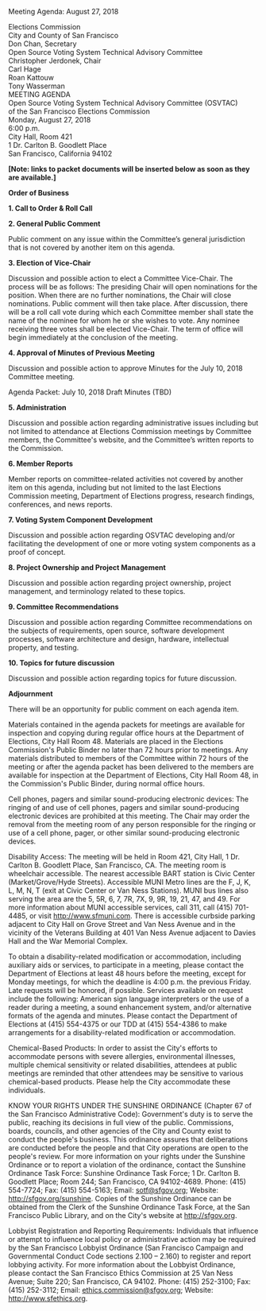 Meeting Agenda: August 27, 2018

<div id="meeting_header_right" class="headered">
Elections Commission<br>
City and County of San Francisco<br>
Don Chan, Secretary<br>
</div>

<div class="headered">
Open Source Voting System Technical Advisory Committee<br>
Christopher Jerdonek, Chair<br>
Carl Hage<br>
Roan Kattouw<br>
Tony Wasserman<br>
</div>

<div id="meeting_header_main" class="headered">
MEETING AGENDA<br>
Open Source Voting System Technical Advisory Committee (OSVTAC)<br>
of the San Francisco Elections Commission<br>
Monday, August 27, 2018<br>
6:00 p.m.<br>
City Hall, Room 421<br>
1 Dr. Carlton B. Goodlett Place<br>
San Francisco, California 94102<br>
</div>

**[Note: links to packet documents will be inserted below as soon as they
are available.]**

**Order of Business**


**1\. Call to Order & Roll Call**


**2\. General Public Comment**

Public comment on any issue within the Committee’s general jurisdiction that
is not covered by another item on this agenda.


**3\. Election of Vice-Chair**

Discussion and possible action to elect a Committee Vice-Chair. The process
will be as follows: The presiding Chair will open nominations for the
position. When there are no further nominations, the Chair will close
nominations. Public comment will then take place. After discussion, there
will be a roll call vote during which each Committee member shall state the
name of the nominee for whom he or she wishes to vote. Any nominee receiving
three votes shall be elected Vice-Chair. The term of office will begin
immediately at the conclusion of the meeting.


**4\. Approval of Minutes of Previous Meeting**

Discussion and possible action to approve Minutes for the July 10, 2018
Committee meeting.

Agenda Packet:
July 10, 2018 Draft Minutes (TBD)


**5\. Administration**

Discussion and possible action regarding administrative issues including but
not limited to attendance at Elections Commission meetings by Committee
members, the Committee's website, and the Committee’s written reports to the
Commission.


**6\. Member Reports**

Member reports on committee-related activities not covered by another item on
this agenda, including but not limited to the last Elections Commission
meeting, Department of Elections progress, research findings, conferences,
and news reports.


**7\. Voting System Component Development**

Discussion and possible action regarding OSVTAC developing and/or
facilitating the development of one or more voting system components as a
proof of concept.


**8\. Project Ownership and Project Management**

Discussion and possible action regarding project ownership, project
management, and terminology related to these topics.


**9\. Committee Recommendations**

Discussion and possible action regarding Committee recommendations on the
subjects of requirements, open source, software development processes,
software architecture and design, hardware, intellectual property, and
testing.


**10\. Topics for future discussion**

Discussion and possible action regarding topics for future discussion.


**Adjournment**


There will be an opportunity for public comment on each agenda item.

Materials contained in the agenda packets for meetings are available for
inspection and copying during regular office hours at the Department of
Elections, City Hall Room 48. Materials are placed in the Elections
Commission's Public Binder no later than 72 hours prior to meetings. Any
materials distributed to members of the Committee within 72 hours of the
meeting or after the agenda packet has been delivered to the members are
available for inspection at the Department of Elections, City Hall Room 48,
in the Commission's Public Binder, during normal office hours.

Cell phones, pagers and similar sound-producing electronic devices: The
ringing of and use of cell phones, pagers and similar sound-producing
electronic devices are prohibited at this meeting. The Chair may order the
removal from the meeting room of any person responsible for the ringing or
use of a cell phone, pager, or other similar sound-producing electronic
devices.

Disability Access: The meeting will be held in Room 421, City Hall, 1 Dr.
Carlton B. Goodlett Place, San Francisco, CA. The meeting room is wheelchair
accessible. The nearest accessible BART station is Civic Center
(Market/Grove/Hyde Streets). Accessible MUNI Metro lines are the F, J, K, L,
M, N, T (exit at Civic Center or Van Ness Stations). MUNI bus lines also
serving the area are the 5, 5R, 6, 7, 7R, 7X, 9, 9R, 19, 21, 47, and 49. For
more information about MUNI accessible services, call 311, call (415)
701-4485, or visit <http://www.sfmuni.com>. There is accessible curbside
parking adjacent to City Hall on Grove Street and Van Ness Avenue and in the
vicinity of the Veterans Building at 401 Van Ness Avenue adjacent to Davies
Hall and the War Memorial Complex.

To obtain a disability-related modification or accommodation, including
auxiliary aids or services, to participate in a meeting, please contact the
Department of Elections at least 48 hours before the meeting, except for
Monday meetings, for which the deadline is 4:00 p.m. the previous Friday.
Late requests will be honored, if possible. Services available on request
include the following: American sign language interpreters or the use of a
reader during a meeting, a sound enhancement system, and/or alternative
formats of the agenda and minutes. Please contact the Department of Elections
at (415) 554-4375 or our TDD at (415) 554-4386 to make arrangements for a
disability-related modification or accommodation.

Chemical-Based Products: In order to assist the City's efforts to accommodate
persons with severe allergies, environmental illnesses, multiple chemical
sensitivity or related disabilities, attendees at public meetings are
reminded that other attendees may be sensitive to various chemical-based
products. Please help the City accommodate these individuals.

KNOW YOUR RIGHTS UNDER THE SUNSHINE ORDINANCE (Chapter 67 of the San
Francisco Administrative Code): Government's duty is to serve the public,
reaching its decisions in full view of the public. Commissions, boards,
councils, and other agencies of the City and County exist to conduct the
people's business. This ordinance assures that deliberations are conducted
before the people and that City operations are open to the people's review.
For more information on your rights under the Sunshine Ordinance or to report
a violation of the ordinance, contact the Sunshine Ordinance Task Force:
Sunshine Ordinance Task Force; 1 Dr. Carlton B. Goodlett Place; Room 244; San
Francisco, CA 94102-4689. Phone: (415) 554-7724; Fax: (415) 554-5163; Email:
<sotf@sfgov.org>; Website: <http://sfgov.org/sunshine>. Copies of the Sunshine
Ordinance can be obtained from the Clerk of the Sunshine Ordinance Task
Force, at the San Francisco Public Library, and on the City's website at
<http://sfgov.org>.

Lobbyist Registration and Reporting Requirements: Individuals that influence
or attempt to influence local policy or administrative action may be required
by the San Francisco Lobbyist Ordinance (San Francisco Campaign and
Governmental Conduct Code sections 2.100 – 2.160) to register and report
lobbying activity. For more information about the Lobbyist Ordinance, please
contact the San Francisco Ethics Commission at 25 Van Ness Avenue; Suite 220;
San Francisco, CA 94102. Phone: (415) 252-3100; Fax: (415) 252-3112; Email:
<ethics.commission@sfgov.org>; Website: <http://www.sfethics.org>.
